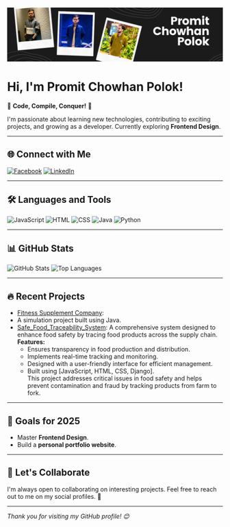 ![Header](https://github.com/Promitpolok/Promitpolok/blob/main/Promit%20Chowhan%20Polok.png)

# Hi, I'm Promit Chowhan Polok!

🌟 **Code, Compile, Conquer!** 🌟  

I'm passionate about learning new technologies, contributing to exciting projects, and growing as a developer. Currently exploring **Frontend Design**.

---

## 🌐 **Connect with Me**
[![Facebook](https://img.shields.io/badge/Facebook-1877F2?style=for-the-badge&logo=facebook&logoColor=white)](https://www.facebook.com/share/19srLNR39R/)
[![LinkedIn](https://img.shields.io/badge/LinkedIn-0077B5?style=for-the-badge&logo=linkedin&logoColor=white)](https://www.linkedin.com/in/promit-chowhan-2b969927b/)


---

## 🛠️ **Languages and Tools**
![JavaScript](https://img.shields.io/badge/JavaScript-F7DF1E?style=for-the-badge&logo=javascript&logoColor=black)
![HTML](https://img.shields.io/badge/HTML-E34F26?style=for-the-badge&logo=html5&logoColor=white)
![CSS](https://img.shields.io/badge/CSS-1572B6?style=for-the-badge&logo=css3&logoColor=white)
![Java](https://img.shields.io/badge/Java-ED8B00?style=for-the-badge&logo=java&logoColor=white)
![Python](https://img.shields.io/badge/Python-3776AB?style=for-the-badge&logo=python&logoColor=white)

---

## 📊 **GitHub Stats**
![GitHub Stats](https://github-readme-stats.vercel.app/api?username=Promitpolok&show_icons=true&theme=white)
![Top Languages](https://github-readme-stats.vercel.app/api/top-langs/?username=Promitpolok&layout=compact&theme=white)

---

## 🔥 **Recent Projects**
- [Fitness Supplement Company](https://github.com/Promitpolok/Fitness-Supplement-Company-By_The_Backbenchers.git):
- A simulation project built using Java.
- [Safe_Food_Traceability_System](https://github.com/JamiulIslamNahin/Safe_Food_Traceability_System.git): 
A comprehensive system designed to enhance food safety by tracing food products across the supply chain.  
  **Features:**  
  - Ensures transparency in food production and distribution.  
  - Implements real-time tracking and monitoring.  
  - Designed with a user-friendly interface for efficient management.  
  - Built using [JavaScript, HTML, CSS, Django].  
  This project addresses critical issues in food safety and helps prevent contamination and fraud by tracking products from farm to fork.  
---

## 🎯 **Goals for 2025**
- Master **Frontend Design**.
- Build a **personal portfolio website**.

---

## 💬 **Let's Collaborate**
I'm always open to collaborating on interesting projects. Feel free to reach out to me on my social profiles. 🚀

---

*Thank you for visiting my GitHub profile! 😊*
